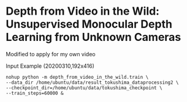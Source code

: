 # Depth from Video in the Wild: Unsupervised Monocular Depth Learning from Unknown Cameras

Modified to apply for my own video


Input Example (20200310,192x416)

```script
nohup python -m depth_from_video_in_the_wild.train \
--data_dir /home/ubuntu/data/result_tokushima_dataprocessing2 \
--checkpoint_dir=/home/ubuntu/data/tokushima_checkpoint \
--train_steps=60000 &
```


